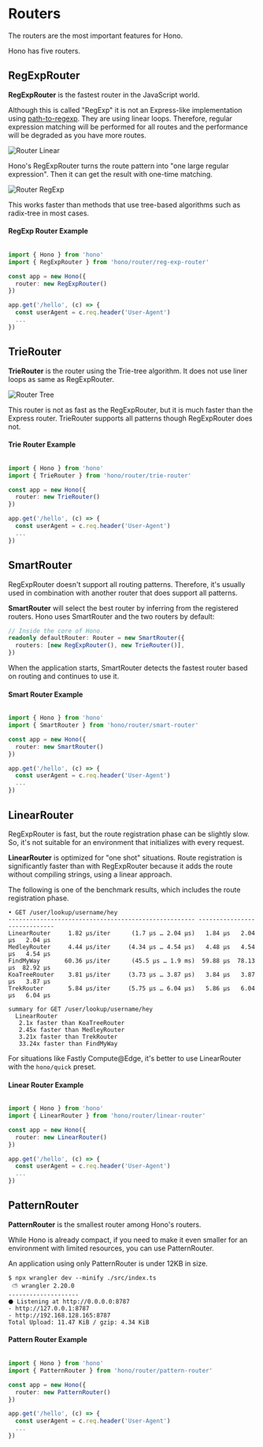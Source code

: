 # Routers

The routers are the most important features for Hono.

Hono has five routers.

## RegExpRouter

**RegExpRouter** is the fastest router in the JavaScript world.

Although this is called "RegExp" it is not an Express-like implementation using [path-to-regexp](https://github.com/pillarjs/path-to-regexp).
They are using linear loops.
Therefore, regular expression matching will be performed for all routes and the performance will be degraded as you have more routes.

![Router Linear](/images/router-linear.jpg)

Hono's RegExpRouter turns the route pattern into "one large regular expression".
Then it can get the result with one-time matching.

![Router RegExp](/images/router-regexp.jpg)

This works faster than methods that use tree-based algorithms such as radix-tree in most cases.

#### RegExp Router Example

```ts

import { Hono } from 'hono'
import { RegExpRouter } from 'hono/router/reg-exp-router'

const app = new Hono({
  router: new RegExpRouter()
})

app.get('/hello', (c) => {
  const userAgent = c.req.header('User-Agent')
  ...
})

```

## TrieRouter

**TrieRouter** is the router using the Trie-tree algorithm.
It does not use liner loops as same as RegExpRouter.

![Router Tree](/images/router-tree.jpg)

This router is not as fast as the RegExpRouter, but it is much faster than the Express router.
TrieRouter supports all patterns though RegExpRouter does not.

#### Trie Router Example

```ts

import { Hono } from 'hono'
import { TrieRouter } from 'hono/router/trie-router'

const app = new Hono({
  router: new TrieRouter()
})

app.get('/hello', (c) => {
  const userAgent = c.req.header('User-Agent')
  ...
})

```

## SmartRouter

RegExpRouter doesn't support all routing patterns.
Therefore, it's usually used in combination with another router that does support all patterns.

**SmartRouter** will select the best router by inferring from the registered routers.
Hono uses SmartRouter and the two routers by default:

```ts
// Inside the core of Hono.
readonly defaultRouter: Router = new SmartRouter({
  routers: [new RegExpRouter(), new TrieRouter()],
})
```

When the application starts, SmartRouter detects the fastest router based on routing and continues to use it.

#### Smart Router Example

```ts

import { Hono } from 'hono'
import { SmartRouter } from 'hono/router/smart-router'

const app = new Hono({
  router: new SmartRouter()
})

app.get('/hello', (c) => {
  const userAgent = c.req.header('User-Agent')
  ...
})

```

## LinearRouter

RegExpRouter is fast, but the route registration phase can be slightly slow.
So, it's not suitable for an environment that initializes with every request.

**LinearRouter** is optimized for "one shot" situations.
Route registration is significantly faster than with RegExpRouter because it adds the route without compiling strings, using a linear approach.

The following is one of the benchmark results, which includes the route registration phase.

```
• GET /user/lookup/username/hey
----------------------------------------------------- -----------------------------
LinearRouter     1.82 µs/iter      (1.7 µs … 2.04 µs)   1.84 µs   2.04 µs   2.04 µs
MedleyRouter     4.44 µs/iter     (4.34 µs … 4.54 µs)   4.48 µs   4.54 µs   4.54 µs
FindMyWay       60.36 µs/iter      (45.5 µs … 1.9 ms)  59.88 µs  78.13 µs  82.92 µs
KoaTreeRouter    3.81 µs/iter     (3.73 µs … 3.87 µs)   3.84 µs   3.87 µs   3.87 µs
TrekRouter       5.84 µs/iter     (5.75 µs … 6.04 µs)   5.86 µs   6.04 µs   6.04 µs

summary for GET /user/lookup/username/hey
  LinearRouter
   2.1x faster than KoaTreeRouter
   2.45x faster than MedleyRouter
   3.21x faster than TrekRouter
   33.24x faster than FindMyWay
```

For situations like Fastly Compute@Edge, it's better to use LinearRouter with the `hono/quick` preset.

#### Linear Router Example

```ts

import { Hono } from 'hono'
import { LinearRouter } from 'hono/router/linear-router'

const app = new Hono({
  router: new LinearRouter()
})

app.get('/hello', (c) => {
  const userAgent = c.req.header('User-Agent')
  ...
})

```

## PatternRouter

**PatternRouter** is the smallest router among Hono's routers.

While Hono is already compact, if you need to make it even smaller for an environment with limited resources, you can use PatternRouter.

An application using only PatternRouter is under 12KB in size.

```
$ npx wrangler dev --minify ./src/index.ts
 ⛅️ wrangler 2.20.0
--------------------
⬣ Listening at http://0.0.0.0:8787
- http://127.0.0.1:8787
- http://192.168.128.165:8787
Total Upload: 11.47 KiB / gzip: 4.34 KiB
```

#### Pattern Router Example

```ts

import { Hono } from 'hono'
import { PatternRouter } from 'hono/router/pattern-router'

const app = new Hono({
  router: new PatternRouter()
})

app.get('/hello', (c) => {
  const userAgent = c.req.header('User-Agent')
  ...
})

```
